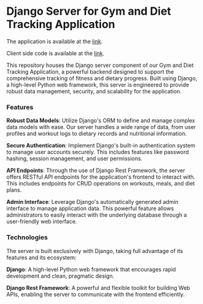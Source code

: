 <h1>Django Server for Gym and Diet Tracking Application</h1>

<p>The application is available at the <a href="https://patchker.com/works/fitter/">link</a>.</p>
<p>Client side code is available at the <a href="https://github.com/patchker/fitter-client">link</a>.</p>

<p>This repository houses the Django server component of our Gym and Diet Tracking Application, a powerful backend designed to support the comprehensive tracking of fitness and dietary progress. Built using Django, a high-level Python web framework, this server is engineered to provide robust data management, security, and scalability for the application.</p>

<h3>Features</h3>
<b>Robust Data Models</b>: Utilize Django's ORM to define and manage complex data models with ease. Our server handles a wide range of data, from user profiles and workout logs to dietary records and nutritional information.

<b>Secure Authentication</b>: Implement Django's built-in authentication system to manage user accounts securely. This includes features like password hashing, session management, and user permissions.

<b>API Endpoints</b>: Through the use of Django Rest Framework, the server offers RESTful API endpoints for the application's frontend to interact with. This includes endpoints for CRUD operations on workouts, meals, and diet plans.

<b>Admin Interface</b>: Leverage Django's automatically generated admin interface to manage application data. This powerful feature allows administrators to easily interact with the underlying database through a user-friendly web interface.

<h3>Technologies</h3>
The server is built exclusively with Django, taking full advantage of its features and its ecosystem:

<b>Django</b>: A high-level Python web framework that encourages rapid development and clean, pragmatic design.

<b>Django Rest Framework</b>: A powerful and flexible toolkit for building Web APIs, enabling the server to communicate with the frontend efficiently.
